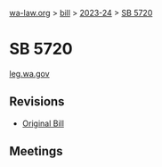 [wa-law.org](/) > [bill](/bill/) > [2023-24](/bill/2023-24/) > [SB 5720](/bill/2023-24/sb/5720/)

# SB 5720
[leg.wa.gov](https://app.leg.wa.gov/billsummary?BillNumber=5720&Year=2023&Initiative=false)

## Revisions
* [Original Bill](1/)

## Meetings